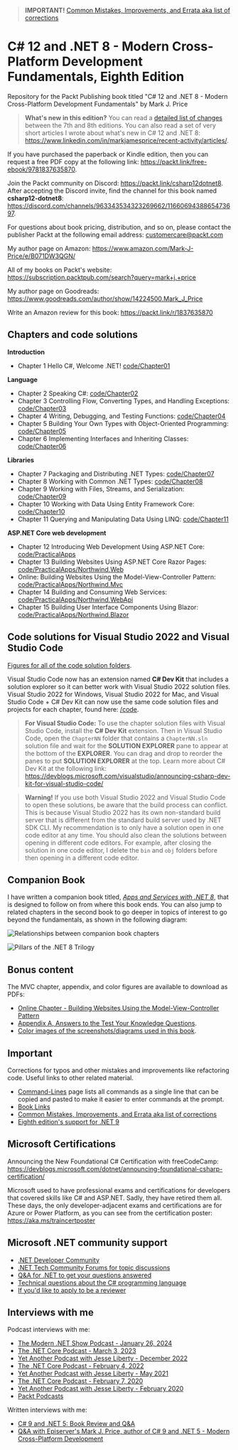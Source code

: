 > **IMPORTANT!** [Common Mistakes, Improvements, and Errata aka list of corrections](docs/errata/README.md)

# C# 12 and .NET 8 - Modern Cross-Platform Development Fundamentals, Eighth Edition

Repository for the Packt Publishing book titled "C# 12 and .NET 8 - Modern Cross-Platform Development Fundamentals" by Mark J. Price

> **What's new in this edition?** You can read a [detailed list of changes](docs/whats-new-in-book.md) between the 7th and 8th editions. You can also read a set of very short articles I wrote about what's new in C# 12 and .NET 8: https://www.linkedin.com/in/markjamesprice/recent-activity/articles/.

If you have purchased the paperback or Kindle edition, then you can request a free PDF copy at the following link: https://packt.link/free-ebook/9781837635870.

Join the Packt community on Discord: https://packt.link/csharp12dotnet8. After accepting the Discord invite, find the channel for this book named **csharp12-dotnet8**: https://discord.com/channels/963343534323269662/1166069438865473697.

For questions about book pricing, distribution, and so on, please contact the publisher Packt at the following email address: customercare@packt.com

My author page on Amazon: https://www.amazon.com/Mark-J-Price/e/B071DW3QGN/ 

All of my books on Packt's website: https://subscription.packtpub.com/search?query=mark+j.+price

My author page on Goodreads: https://www.goodreads.com/author/show/14224500.Mark_J_Price

Write an Amazon review for this book: https://packt.link/r/1837635870

## Chapters and code solutions

**Introduction**
- Chapter 1 Hello C#, Welcome .NET! [code/Chapter01](code/Chapter01)

**Language**
- Chapter 2 Speaking C#: [code/Chapter02](code/Chapter02)
- Chapter 3 Controlling Flow, Converting Types, and Handling Exceptions: [code/Chapter03](code/Chapter03)
- Chapter 4 Writing, Debugging, and Testing Functions: [code/Chapter04](code/Chapter04)
- Chapter 5 Building Your Own Types with Object-Oriented Programming: [code/Chapter05](code/Chapter05)
- Chapter 6 Implementing Interfaces and Inheriting Classes: [code/Chapter06](code/Chapter06)

**Libraries**
- Chapter 7 Packaging and Distributing .NET Types: [code/Chapter07](code/Chapter07)
- Chapter 8 Working with Common .NET Types: [code/Chapter08](code/Chapter08)
- Chapter 9 Working with Files, Streams, and Serialization: [code/Chapter09](code/Chapter09)
- Chapter 10 Working with Data Using Entity Framework Core: [code/Chapter10](code/Chapter10)
- Chapter 11 Querying and Manipulating Data Using LINQ: [code/Chapter11](code/Chapter11)

**ASP.NET Core web development**
- Chapter 12 Introducing Web Development Using ASP.NET Core: [code/PracticalApps](code/PracticalApps)
- Chapter 13 Building Websites Using ASP.NET Core Razor Pages: [code/PracticalApps/Northwind.Web](code/PracticalApps/Northwind.Web)
- Online: Building Websites Using the Model-View-Controller Pattern: [code/PracticalApps/Northwind.Mvc](code/PracticalApps/Northwind.Mvc)
- Chapter 14 Building and Consuming Web Services: [code/PracticalApps/Northwind.WebApi](code/PracticalApps/Northwind.WebApi)
- Chapter 15 Building User Interface Components Using Blazor: [code/PracticalApps/Northwind.Blazor](code/PracticalApps/Northwind.Blazor)

## Code solutions for Visual Studio 2022 and Visual Studio Code

[Figures for all of the code solution folders](docs/ch01-solution-folders.md).

Visual Studio Code now has an extension named **C# Dev Kit** that includes a solution explorer so it can better work with Visual Studio 2022 solution files. Visual Studio 2022 for Windows, Visual Studio 2022 for Mac, and Visual Studio Code + C# Dev Kit can now use the same code solution files and projects for each chapter, found here: [/code](/code). 

> **For Visual Studio Code:** To use the chapter solution files with Visual Studio Code, install the **C# Dev Kit** extension. Then in Visual Studio Code, open the `ChapterNN` folder that contains a `ChapterNN.sln` solution file and wait for the **SOLUTION EXPLORER** pane to appear at the bottom of the **EXPLORER**. You can drag and drop to reorder the panes to put **SOLUTION EXPLORER** at the top. Learn more about C# Dev Kit at the following link: https://devblogs.microsoft.com/visualstudio/announcing-csharp-dev-kit-for-visual-studio-code/

> **Warning!** If you use both Visual Studio 2022 and Visual Studio Code to open these solutions, be aware that the build process can conflict. This is because Visual Studio 2022 has its own non-standard build server that is different from the standard build server used by .NET SDK CLI. My recommendation is to only have a solution open in one code editor at any time. You should also clean the solutions between opening in different code editors. For example, after closing the solution in one code editor, I delete the `bin` and `obj` folders before then opening in a different code editor.

## Companion Book

I have written a companion book titled, *[Apps and Services with .NET 8](https://github.com/markjprice/apps-services-net8)*, that is designed to follow on from where this book ends. You can also jump to related chapters in the second book to go deeper in topics of interest to go beyond the fundamentals, as shown in the following diagram:

![Relationships between companion book chapters](docs/assets/B19586_17_03.png)

![Pillars of the .NET 8 Trilogy](docs/assets/B19586_01_Pillars.png)

## Bonus content

The MVC chapter, appendix, and color figures are available to download as PDFs:

- [Online Chapter - Building Websites Using the Model-View-Controller Pattern](docs/B19586_Online_Chapter.pdf)
- [Appendix A, Answers to the Test Your Knowledge Questions](docs/B19586_Appendix.pdf).
- [Color images of the screenshots/diagrams used in this book](https://static.packt-cdn.com/downloads/9781837635870_ColorImages.pdf).

## Important

Corrections for typos and other mistakes and improvements like refactoring code. Useful links to other related material. 

- [Command-Lines](docs/command-lines.md) page lists all commands as a single line that can be copied and pasted to make it easier to enter commands at the prompt.
- [Book Links](docs/book-links.md)
- [Common Mistakes, Improvements, and Errata aka list of corrections](docs/errata/README.md)
- [Eighth edition's support for .NET 9](docs/dotnet9.md)

## Microsoft Certifications

Announcing the New Foundational C# Certification with freeCodeCamp:
https://devblogs.microsoft.com/dotnet/announcing-foundational-csharp-certification/

Microsoft used to have professional exams and certifications for developers that covered skills like C# and ASP.NET. Sadly, they have retired them all. These days, the only developer-adjacent exams and certifications are for Azure or Power Platform, as you can see from the certification poster: https://aka.ms/traincertposter

## Microsoft .NET community support

- [.NET Developer Community](https://dotnet.microsoft.com/platform/community)
- [.NET Tech Community Forums for topic discussions](https://techcommunity.microsoft.com/t5/net/ct-p/dotnet)
- [Q&A for .NET to get your questions answered](https://learn.microsoft.com/en-us/answers/products/dotnet)
- [Technical questions about the C# programming language](https://learn.microsoft.com/en-us/answers/topics/dotnet-csharp.html)
- [If you'd like to apply to be a reviewer](https://authors.packtpub.com/reviewers/)

## Interviews with me

Podcast interviews with me:

- [The Modern .NET Show Podcast - January 26, 2024](https://dotnetcore.show/season-6/the-net-trilogy-and-learning-net-with-mark-j-price/)
- [The .NET Core Podcast - March 3, 2023](https://dotnetcore.show/episode-117-our-perspectives-on-the-future-of-net-with-mark-j-price/)
- [Yet Another Podcast with Jesse Liberty - December 2022](https://jesseliberty.com/2022/12/10/mark-price-on-c-11-fixed/)
- [The .NET Core Podcast - February 4, 2022](https://dotnetcore.show/episode-91-c-sharp-10-and-dotnet-6-with-mark-j-price/)
- [Yet Another Podcast with Jesse Liberty - May 2021](http://jesseliberty.com/2021/05/16/mark-price-on-c9-and-net-6/)
- [The .NET Core Podcast - February 7, 2020](https://dotnetcore.show/episode-44-learning-net-core-with-mark-j-price/)
- [Yet Another Podcast with Jesse Liberty - February 2020](http://jesseliberty.com/2020/02/23/mark-price-c-net-core/)
- [Packt Podcasts](https://soundcloud.com/packt-podcasts/csharp-8-dotnet-core-3-the-evolution-of-the-microsoft-ecosystem)

Written interviews with me:
- [C# 9 and .NET 5: Book Review and Q&A](https://www.infoq.com/articles/book-interview-mark-price/?itm_source=infoq&itm_campaign=user_page&itm_medium=link)
- [Q&A with Episerver's Mark J. Price, author of C# 9 and .NET 5 - Modern Cross-Platform Development](https://www.episerver.com/articles/q-and-a-with-mark-price)
